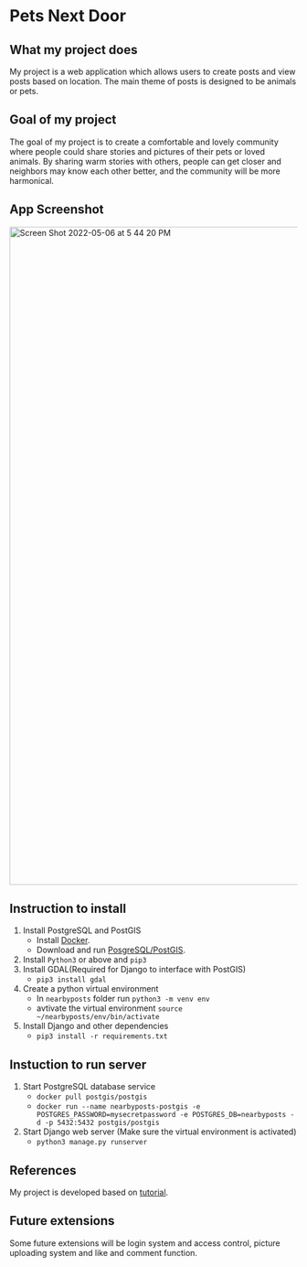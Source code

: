 # Pets Next Door
## What my project does
My project is a web application which allows users to create posts and view posts based on location. The main theme of posts is designed to be animals or pets.

## Goal of my project
The goal of my project is to create a comfortable and lovely community where people could share stories and pictures of their pets or loved animals. 
By sharing warm stories with others, people can get closer and neighbors may know each other better, and the community will be more harmonical.

## App Screenshot
<img width="1151" alt="Screen Shot 2022-05-06 at 5 44 20 PM" src="https://user-images.githubusercontent.com/49883143/167231116-d384e415-8236-4673-acde-3be373534f01.png">

## Instruction to install
1. Install PostgreSQL and PostGIS
    - Install [Docker](https://docs.docker.com/get-docker/).
    - Download and run [PosgreSQL/PostGIS](https://registry.hub.docker.com/r/postgis/postgis/).
2. Install `Python3` or above and `pip3`
3. Install GDAL(Required for Django to interface with PostGIS)
    - `pip3 install gdal`
4. Create a python virtual environment
    - In `nearbyposts` folder run `python3 -m venv env`
    - avtivate the virtual environment `source ~/nearbyposts/env/bin/activate`
5. Install Django and other dependencies
    - `pip3 install -r requirements.txt`

## Instuction to run server
1. Start PostgreSQL database service
    - `docker pull postgis/postgis`
    - `docker run --name nearbyposts-postgis -e POSTGRES_PASSWORD=mysecretpassword -e POSTGRES_DB=nearbyposts -d -p 5432:5432 postgis/postgis`
2. Start Django web server (Make sure the virtual environment is activated) 
    - `python3 manage.py runserver`

## References
My project is developed based on [tutorial](https://www.ashwinhariharan.tech/blog/thinking-of-building-a-contact-tracing-application-heres-what-you-can-do-instead/).

## Future extensions
Some future extensions will be login system and access control, picture uploading system and like and comment function.
